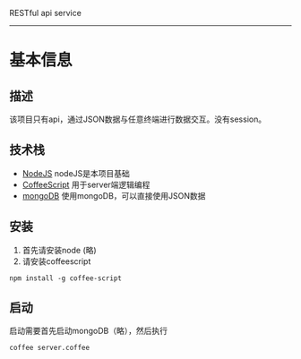 RESTful api service

- - -

# 基本信息
## 描述
该项目只有api，通过JSON数据与任意终端进行数据交互。没有session。
## 技术栈
* [NodeJS](http://nodejs.org) nodeJS是本项目基础
* [CoffeeScript](http://coffeescript.org/) 用于server端逻辑编程
* [mongoDB](http://mongodb.org) 使用mongoDB，可以直接使用JSON数据

## 安装
1. 首先请安装node (略)
2. 请安装coffeescript
```
npm install -g coffee-script
```
## 启动
启动需要首先启动mongoDB（略），然后执行
```
coffee server.coffee
```